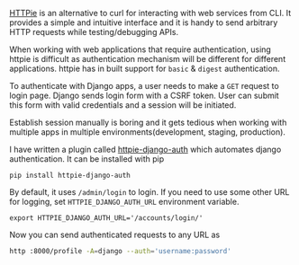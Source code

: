 <!--
.. title: Django Auth Plugin For HTTPie
.. slug: django-auth-plugin-for-httpie
.. date: 2017-04-20 15:00:28 UTC
.. tags: cli, productivity, plugin
.. category: programming
.. link:
.. description: how to authenticate django web app using httpie?
.. type: text
-->

[HTTPie](https://pypi.python.org/pypi/httpie) is an alternative to curl for interacting with web services from CLI. It provides a simple and intuitive interface and it is handy to send arbitrary HTTP requests while testing/debugging APIs.

When working with web applications that require authentication, using httpie is  difficult as authentication mechanism will be different for different applications. httpie has in built support for `basic` & `digest` authentication.

To authenticate with Django apps, a user needs to make a `GET` request to login page. Django sends login form with a CSRF token. User can submit this form with valid credentials and a session will be initiated.

Establish session manually is boring and it gets tedious when working with multiple apps in multiple environments(development, staging, production).

I have written a plugin called [httpie-django-auth](https://pypi.python.org/pypi/httpie-django-auth) which automates django authentication. It can be installed with pip

```shell
pip install httpie-django-auth
```

By default, it uses `/admin/login` to login. If you need to use some other URL for logging, set `HTTPIE_DJANGO_AUTH_URL` environment variable.

```shell
export HTTPIE_DJANGO_AUTH_URL='/accounts/login/'
```

Now you can send authenticated requests to any URL as

```sh
http :8000/profile -A=django --auth='username:password'
```
